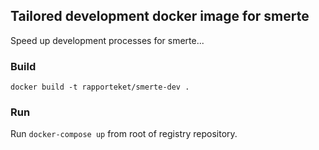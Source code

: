 ## Tailored development docker image for smerte

Speed up development processes for smerte...

### Build
```docker build -t rapporteket/smerte-dev .```

### Run
Run ```docker-compose up``` from root of registry repository.
